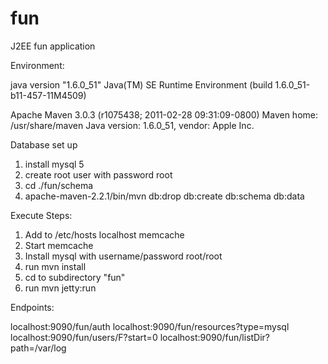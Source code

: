 fun
===


J2EE fun application

Environment:

java version "1.6.0_51"
Java(TM) SE Runtime Environment (build 1.6.0_51-b11-457-11M4509)

Apache Maven 3.0.3 (r1075438; 2011-02-28 09:31:09-0800)
Maven home: /usr/share/maven
Java version: 1.6.0_51, vendor: Apple Inc.

Database set up

1. install mysql 5
2. create root user with password root
3. cd ./fun/schema
4. apache-maven-2.2.1/bin/mvn db:drop db:create db:schema db:data


Execute Steps:

1.  Add to /etc/hosts localhost memcache
2.  Start memcache
3.  Install mysql with username/password root/root
4.  run mvn install
5.  cd to subdirectory "fun"
6.  run mvn jetty:run

Endpoints:

localhost:9090/fun/auth
localhost:9090/fun/resources?type=mysql
localhost:9090/fun/users/F?start=0
localhost:9090/fun/listDir?path=/var/log


